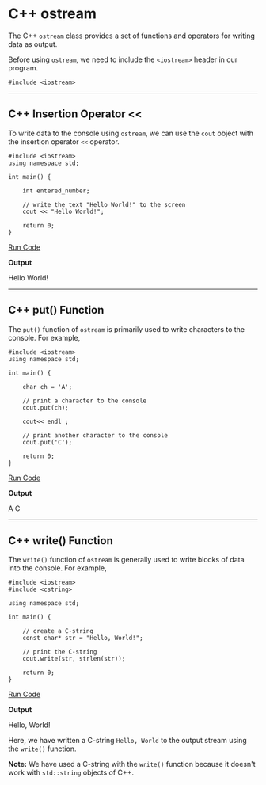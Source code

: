 # C++ ostream

The C++ `ostream` class provides a set of functions and operators for writing data as output.

Before using `ostream`, we need to include the `<iostream>` header in our program.

```
#include <iostream>
```

---

## C++ Insertion Operator <<

To write data to the console using `ostream`, we can use the `cout` object with the insertion operator `<<` operator.

```
#include <iostream>
using namespace std;

int main() {

    int entered_number;

    // write the text "Hello World!" to the screen
    cout << "Hello World!";
    
    return 0;
}
```

[Run Code](https://www.programiz.com/cpp-programming/online-compiler)

**Output**

Hello World!

---

## C++ put() Function

The `put()` function of `ostream` is primarily used to write characters to the console. For example,

```
#include <iostream>
using namespace std;

int main() {

    char ch = 'A';

    // print a character to the console
    cout.put(ch);
    
    cout<< endl ;

    // print another character to the console
    cout.put('C'); 

    return 0;
}
```

[Run Code](https://www.programiz.com/cpp-programming/online-compiler)

**Output**

A
C

---

## C++ write() Function

The `write()` function of `ostream` is generally used to write blocks of data into the console. For example,

```
#include <iostream>
#include <cstring>

using namespace std;

int main() {

    // create a C-string
    const char* str = "Hello, World!";

    // print the C-string
    cout.write(str, strlen(str));
    
    return 0;
}
```

[Run Code](https://www.programiz.com/cpp-programming/online-compiler)

**Output**

Hello, World!

Here, we have written a C-string `Hello, World` to the output stream using the `write()` function.

**Note:** We have used a C-string with the `write()` function because it doesn't work with `std::string` objects of C++.
